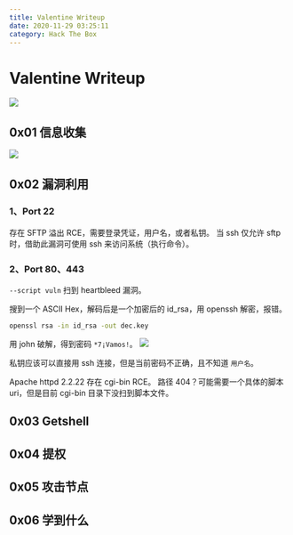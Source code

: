 ```yaml
---
title: Valentine Writeup
date: 2020-11-29 03:25:11
category: Hack The Box
---
```


# Valentine Writeup

![](./0.png)

## 0x01 信息收集

![](./1.png)

## 0x02 漏洞利用

### 1、Port 22

存在 SFTP 溢出 RCE，需要登录凭证，用户名，或者私钥。
当 ssh 仅允许 sftp 时，借助此漏洞可使用 ssh 来访问系统（执行命令）。

### 2、Port 80、443
`--script vuln` 扫到 heartbleed 漏洞。

搜到一个 ASCII Hex，解码后是一个加密后的 id_rsa，用 openssh 解密，报错。
``` bash
openssl rsa -in id_rsa -out dec.key
```

用 john 破解，得到密码 `*7¡Vamos!`。
![](./5.png)

私钥应该可以直接用 ssh 连接，但是当前密码不正确，且不知道 `用户名`。

Apache httpd 2.2.22 存在 cgi-bin RCE。
路径 404？可能需要一个具体的脚本 uri，但是目前 cgi-bin 目录下没扫到脚本文件。

## 0x03 Getshell

## 0x04 提权

## 0x05 攻击节点

## 0x06 学到什么 